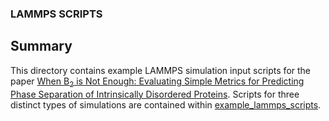 ### LAMMPS SCRIPTS

## Summary
This directory contains example LAMMPS simulation input scripts for the paper [When B<sub>2</sub> is Not Enough: Evaluating Simple Metrics for Predicting Phase Separation of Intrinsically Disordered Proteins](https://doi.org/10.48550/arXiv.2507.12312).
Scripts for three distinct types of simulations are contained within [example_lammps_scripts](/md-simulation-files/tree/main/2025-idp-psp/example_lammps_scripts).
